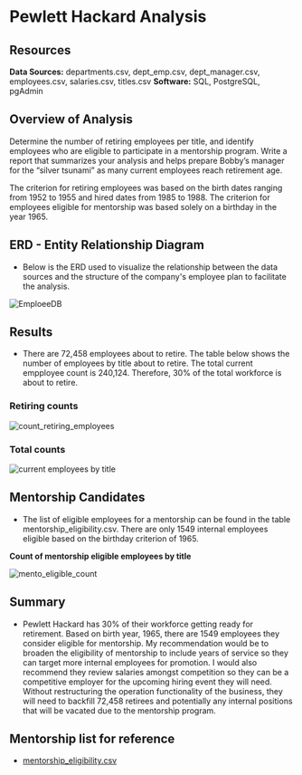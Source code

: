 # Pewlett Hackard Analysis

## Resources

**Data Sources:** departments.csv, dept_emp.csv, dept_manager.csv, employees.csv, salaries.csv, titles.csv
**Software:** SQL, PostgreSQL, pgAdmin


## **Overview of Analysis**

Determine the number of retiring employees per title, and identify employees who are eligible to participate in a mentorship program. Write a report that summarizes your analysis and helps prepare Bobby’s manager for the “silver tsunami” as many current employees reach retirement age.

The criterion for retiring employees was based on the birth dates ranging from 1952 to 1955 and hired dates from 1985 to 1988.
The criterion for employees eligible for mentorship was based solely on a birthday in the year 1965.

## ERD - Entity Relationship Diagram
- Below is the ERD used to visualize the relationship between the data sources and the structure of the company's employee plan to facilitate the analysis. 

![EmploeeDB](https://user-images.githubusercontent.com/99093289/162218263-5a8f8659-c695-4c14-8ad8-f1c79976fced.png)

## Results

- There are 72,458 employees about to retire. The table below shows the number of employees by title about to retire. The total current empployee count is 240,124. Therefore, 30% of the total workforce is about to retire.
### Retiring counts
![count_retiring_employees](https://user-images.githubusercontent.com/99093289/162218691-7c8cb4d8-fae2-42e8-9d9f-add8b4999a17.PNG)

### Total counts
![current employees by title](https://user-images.githubusercontent.com/99093289/162225005-710577be-170b-46c0-9c11-a77acbe64c06.PNG)


## Mentorship Candidates

- The list of eligible employees for a mentorship can be found in the table mentorship_eligibility.csv. There are only 1549 internal employees eligible based on the birthday criterion of 1965.

 **Count of mentorship eligible employees by title**
 
![mento_eligible_count](https://user-images.githubusercontent.com/99093289/162228852-da528b12-ef72-4dba-bc28-668a116c8f59.PNG)


## Summary

- Pewlett Hackard has 30% of their workforce getting ready for retirement. Based on birth year, 1965, there are 1549 employees they consider eligible for mentorship. My recommendation would be to broaden the eligibility of mentorship to include years of service so they can target more internal employees for promotion. I would also recommend they review salaries amongst competition so they can be a competitive employer for the upcoming hiring event they will need. Without restructuring the operation functionality of the business, they will need to backfill 72,458 retirees and potentially any internal positions that will be vacated due to the mentorship program.

## Mentorship list for reference
- [mentorship_eligibility.csv](https://github.com/lrtipple/Pewlett_Hackard-Analysis/files/8444147/mentorship_eligibility.csv)
